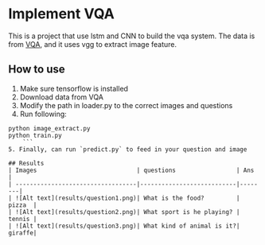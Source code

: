 # Implement VQA
This is a project that use lstm and CNN to build the vqa system. The data is from [VQA](http://www.visualqa.org), and it uses vgg to extract image feature.
## How to use
1. Make sure tensorflow is installed
2. Download data from VQA
3. Modify the path in loader.py to the correct images and questions
4. Run following: 
```
python image_extract.py
python train.py
    ```
5. Finally, can run `predict.py` to feed in your question and image

## Results
| Images                            | questions                 | Ans    |
| ----------------------------------|---------------------------|--------|
| ![Alt text](results/question1.png)| What is the food?         | pizza  |
| ![Alt text](results/question2.png)| What sport is he playing? | tennis |
| ![Alt text](results/question3.png)| What kind of animal is it?| giraffe|

